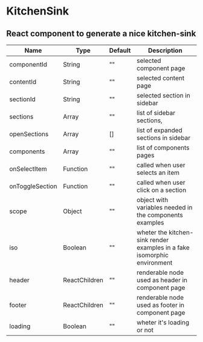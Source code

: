 # KitchenSink

## React component to generate a nice kitchen-sink

|Name|Type|Default|Description|
|----|----|-------|-----------|
| componentId | String | "" | selected component page |
| contentId | String | "" | selected content page |
| sectionId | String | "" | selected section in sidebar |
| sections | Array | "" | list of sidebar sections, |
| openSections | Array | [] | list of expanded sections in sidebar |
| components | Array | "" | list of components pages |
| onSelectItem | Function | "" | called when user selects an item |
| onToggleSection | Function | "" | called when user click on a section |
| scope | Object | "" | object with variables needed in the components examples |
| iso | Boolean | "" | wheter the kitchen-sink render examples in a fake isomorphic environment |
| header | ReactChildren | "" | renderable node used as header in component page |
| footer | ReactChildren | "" | renderable node used as footer in component page |
| loading | Boolean | "" | wheter it's loading or not |